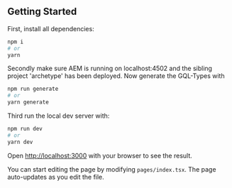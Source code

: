 ## Getting Started

First, install all dependencies:

```bash
npm i
# or
yarn
```

Secondly make sure AEM is running on localhost:4502 and the sibling project 'archetype' has been deployed. Now generate the GQL-Types with

```bash
npm run generate
# or
yarn generate
```

Third run the local dev server with:

```bash
npm run dev
# or
yarn dev
```

Open [http://localhost:3000](http://localhost:3000) with your browser to see the result.

You can start editing the page by modifying `pages/index.tsx`. The page auto-updates as you edit the file.
